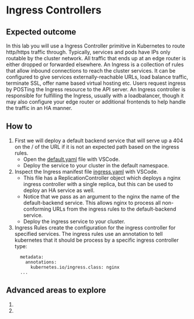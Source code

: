 # Ingress Controllers

## Expected outcome

In this lab you will use a Ingress Controller primitive in Kubernetes to route http/https traffic through. Typically, services and pods have IPs only routable by the cluster network. All traffic that ends up at an edge router is either dropped or forwarded elsewhere. An Ingress is a collection of rules that allow inbound connections to reach the cluster services. It can be configured to give services externally-reachable URLs, load balance traffic, terminate SSL, offer name based virtual hosting etc. Users request ingress by POSTing the Ingress resource to the API server. An Ingress controller is responsible for fulfilling the Ingress, usually with a loadbalancer, though it may also configure your edge router or additional frontends to help handle the traffic in an HA manner.

## How to

1. First we will deploy a default backend service that will serve up a 404 on the / of the URL if it is not an expected path based on the ingress rules.
    * Open the [default.yaml](https://github.com/chzbrgr71/container-hackfest/blob/master/challenges/SolutionHelperFiles/ch4/default.yaml) file with VSCode.
    *   Deploy the service to your cluster in the default namespace.
2. Inspect the Ingress manifest file [ingress.yaml](https://github.com/chzbrgr71/container-hackfest/blob/master/challenges/SolutionHelperFiles/ch4/ingress.yaml) with VSCode.
    * This file has a ReplicationController object which deploys a nginx ingress controller with a single replica, but this can be used to deploy an HA service as well.
    * Notice that we pass as an argument to the nginx the name of the default-backend service. This allows nginx to process all non-conforming URLs from the ingress rules to the default-backend service.
    * Deploy the ingress service to your cluster.
3. Ingress Rules create the configuration for the ingress controller for specified services. The ingress rules use an annotation to tell kubernetes that it should be process by a specific ingress controller type:    
    ```...
      metadata:
        annotations:
          kubernetes.io/ingress.class: nginx
      ...
      ```


## Advanced areas to explore

1. 
2. 